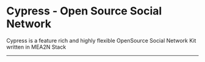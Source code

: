 Cypress - Open Source Social Network
====================================

Cypress  is a feature rich and highly flexible OpenSource Social Network Kit written in MEA2N Stack

- - -
